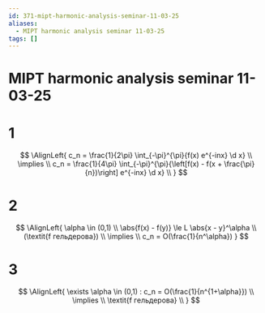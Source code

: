 ```yaml
---
id: 371-mipt-harmonic-analysis-seminar-11-03-25
aliases:
  - MIPT harmonic analysis seminar 11-03-25
tags: []
---
```


# MIPT harmonic analysis seminar 11-03-25

# 1

$$
\AlignLeft{
c_n = \frac{1}{2\pi} \int_{-\pi}^{\pi}{f(x) e^{-inx} \d x} \\
\implies \\
c_n = \frac{1}{4\pi} \int_{-\pi}^{\pi}{\left[f(x) - f(x + \frac{\pi}{n})\right] e^{-inx} \d x} \\
}
$$

# 2

$$
\AlignLeft{
\alpha \in (0,1) \\
\abs{f(x) - f(y)} \le L \abs{x - y}^\alpha \\
(\textit{f гельдерова}) \\
\implies \\
c_n = O(\frac{1}{n^\alpha})
}
$$

# 3
$$
\AlignLeft{
\exists \alpha \in (0,1) : c_n = O(\frac{1}{n^{1+\alpha}}) \\
\implies \\
\textit{f гельдерова} \\
}
$$
